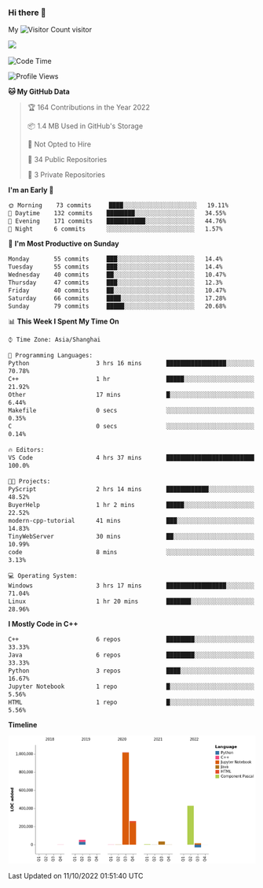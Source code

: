 ### Hi there 👋

My ![Visitor Count](https://profile-counter.glitch.me/bugcat9/count.svg) visitor
<!--
**bugcat9/bugcat9** is a ✨ _special_ ✨ repository because its `README.md` (this file) appears on your GitHub profile.

Here are some ideas to get you started:

- 🔭 I’m currently working on ...
- 🌱 I’m currently learning ...
- 👯 I’m looking to collaborate on ...
- 🤔 I’m looking for help with ...
- 💬 Ask me about ...
- 📫 How to reach me: ...
- 😄 Pronouns: ...
- ⚡ Fun fact: ...
-->
![](https://github-readme-stats.vercel.app/api?username=bugcat9)



<!--START_SECTION:waka-->
![Code Time](http://img.shields.io/badge/Code%20Time-677%20hrs%2012%20mins-blue)

![Profile Views](http://img.shields.io/badge/Profile%20Views-2-blue)

**🐱 My GitHub Data** 

> 🏆 164 Contributions in the Year 2022
 > 
> 📦 1.4 MB Used in GitHub's Storage 
 > 
> 🚫 Not Opted to Hire
 > 
> 📜 34 Public Repositories 
 > 
> 🔑 3 Private Repositories  
 > 
**I'm an Early 🐤** 

```text
🌞 Morning    73 commits     ████░░░░░░░░░░░░░░░░░░░░░   19.11% 
🌆 Daytime    132 commits    ████████░░░░░░░░░░░░░░░░░   34.55% 
🌃 Evening    171 commits    ███████████░░░░░░░░░░░░░░   44.76% 
🌙 Night      6 commits      ░░░░░░░░░░░░░░░░░░░░░░░░░   1.57%

```
📅 **I'm Most Productive on Sunday** 

```text
Monday       55 commits     ███░░░░░░░░░░░░░░░░░░░░░░   14.4% 
Tuesday      55 commits     ███░░░░░░░░░░░░░░░░░░░░░░   14.4% 
Wednesday    40 commits     ██░░░░░░░░░░░░░░░░░░░░░░░   10.47% 
Thursday     47 commits     ███░░░░░░░░░░░░░░░░░░░░░░   12.3% 
Friday       40 commits     ██░░░░░░░░░░░░░░░░░░░░░░░   10.47% 
Saturday     66 commits     ████░░░░░░░░░░░░░░░░░░░░░   17.28% 
Sunday       79 commits     █████░░░░░░░░░░░░░░░░░░░░   20.68%

```


📊 **This Week I Spent My Time On** 

```text
⌚︎ Time Zone: Asia/Shanghai

💬 Programming Languages: 
Python                   3 hrs 16 mins       █████████████████░░░░░░░░   70.78% 
C++                      1 hr                █████░░░░░░░░░░░░░░░░░░░░   21.92% 
Other                    17 mins             █░░░░░░░░░░░░░░░░░░░░░░░░   6.44% 
Makefile                 0 secs              ░░░░░░░░░░░░░░░░░░░░░░░░░   0.35% 
C                        0 secs              ░░░░░░░░░░░░░░░░░░░░░░░░░   0.14%

🔥 Editors: 
VS Code                  4 hrs 37 mins       █████████████████████████   100.0%

🐱‍💻 Projects: 
PyScript                 2 hrs 14 mins       ████████████░░░░░░░░░░░░░   48.52% 
BuyerHelp                1 hr 2 mins         █████░░░░░░░░░░░░░░░░░░░░   22.52% 
modern-cpp-tutorial      41 mins             ███░░░░░░░░░░░░░░░░░░░░░░   14.83% 
TinyWebServer            30 mins             ██░░░░░░░░░░░░░░░░░░░░░░░   10.99% 
code                     8 mins              ░░░░░░░░░░░░░░░░░░░░░░░░░   3.13%

💻 Operating System: 
Windows                  3 hrs 17 mins       █████████████████░░░░░░░░   71.04% 
Linux                    1 hr 20 mins        ███████░░░░░░░░░░░░░░░░░░   28.96%

```

**I Mostly Code in C++** 

```text
C++                      6 repos             ████████░░░░░░░░░░░░░░░░░   33.33% 
Java                     6 repos             ████████░░░░░░░░░░░░░░░░░   33.33% 
Python                   3 repos             ████░░░░░░░░░░░░░░░░░░░░░   16.67% 
Jupyter Notebook         1 repo              █░░░░░░░░░░░░░░░░░░░░░░░░   5.56% 
HTML                     1 repo              █░░░░░░░░░░░░░░░░░░░░░░░░   5.56%

```


**Timeline**

![Chart not found](https://raw.githubusercontent.com/bugcat9/bugcat9/main/charts/bar_graph.png) 


 Last Updated on 11/10/2022 01:51:40 UTC
<!--END_SECTION:waka-->
